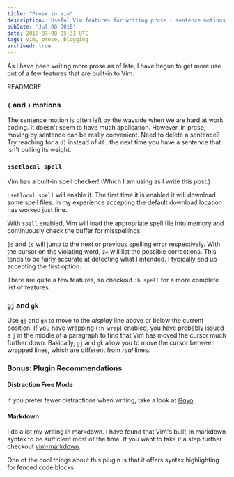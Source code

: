 ```yaml
---
title: "Prose in Vim"
description: 'Useful Vim features for writing prose - sentence motions, spell checking, and display line navigation.'
pubDate: 'Jul 08 2016'
date: 2016-07-08 05:31 UTC
tags: vim, prose, blogging
archived: true
---
```


As I have been writing more prose as of late, I have begun to get more use out of a few features that are built-in to Vim.

READMORE

### `(` and `)` motions

The sentence motion is often left by the wayside when we are hard at work coding. It doesn't seem to have much application. However, in prose, moving by sentence can be really convenient. Need to delete a sentence? Try reaching for a `d)` instead of `df.` the next time you have a sentence that isn't pulling its weight.

### `:setlocal spell`

Vim has a built-in spell checker! (Which I am using as I write this post.)

`:setlocal spell` will enable it. The first time it is enabled it will download some spell files. In my experience accepting the default download location has worked just fine.

With `spell` enabled, Vim will load the appropriate spell file into memory and continuously check the buffer for misspellings.

`]s` and `[s` will jump to the next or previous spelling error respectively. With the cursor on the violating word, `z=` will list the possible corrections. This tends to be fairly accurate at detecting what I intended. I typically end up accepting the first option.

There are quite a few features, so checkout `:h spell` for a more complete list of features.


### `gj` and `gk`

Use `gj` and `gk` to move to the _display_ line above or below the current position. If you have wrapping (`:h wrap`) enabled, you have probably issued a `j` in the middle of a paragraph to find that Vim has moved the cursor much further down. Basically, `gj` and `gk` allow you to move the cursor between wrapped lines, which are different from _real_ lines.


### Bonus: Plugin Recommendations

#### Distraction Free Mode

If you prefer fewer distractions when writing, take a look at [Goyo](https://github.com/junegunn/goyo.vim).

#### Markdown

I do a lot my writing in markdown. I have found that Vim's built-in markdown syntax to be sufficient most of the time. If you want to take it a step further checkout [vim-markdown](https://github.com/plasticboy/vim-markdown).

One of the cool things about this plugin is that it offers syntax highlighting for fenced code blocks.
